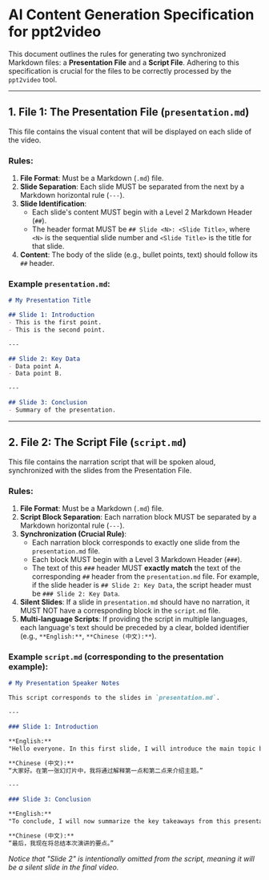 # AI Content Generation Specification for ppt2video

This document outlines the rules for generating two synchronized Markdown files: a **Presentation File** and a **Script File**. Adhering to this specification is crucial for the files to be correctly processed by the `ppt2video` tool.

---

## 1. File 1: The Presentation File (`presentation.md`)

This file contains the visual content that will be displayed on each slide of the video.

### **Rules:**

1.  **File Format**: Must be a Markdown (`.md`) file.
2.  **Slide Separation**: Each slide MUST be separated from the next by a Markdown horizontal rule (`---`).
3.  **Slide Identification**:
    *   Each slide's content MUST begin with a Level 2 Markdown Header (`##`).
    *   The header format MUST be `## Slide <N>: <Slide Title>`, where `<N>` is the sequential slide number and `<Slide Title>` is the title for that slide.
4.  **Content**: The body of the slide (e.g., bullet points, text) should follow its `##` header.

### **Example `presentation.md`:**

```markdown
# My Presentation Title

## Slide 1: Introduction
- This is the first point.
- This is the second point.

---

## Slide 2: Key Data
- Data point A.
- Data point B.

---

## Slide 3: Conclusion
- Summary of the presentation.
```

---

## 2. File 2: The Script File (`script.md`)

This file contains the narration script that will be spoken aloud, synchronized with the slides from the Presentation File.

### **Rules:**

1.  **File Format**: Must be a Markdown (`.md`) file.
2.  **Script Block Separation**: Each narration block MUST be separated by a Markdown horizontal rule (`---`).
3.  **Synchronization (Crucial Rule)**:
    *   Each narration block corresponds to exactly one slide from the `presentation.md` file.
    *   Each block MUST begin with a Level 3 Markdown Header (`###`).
    *   The text of this `###` header MUST **exactly match** the text of the corresponding `##` header from the `presentation.md` file. For example, if the slide header is `## Slide 2: Key Data`, the script header must be `### Slide 2: Key Data`.
4.  **Silent Slides**: If a slide in `presentation.md` should have no narration, it MUST NOT have a corresponding block in the `script.md` file.
5.  **Multi-language Scripts**: If providing the script in multiple languages, each language's text should be preceded by a clear, bolded identifier (e.g., `**English:**`, `**Chinese (中文):**`).

### **Example `script.md` (corresponding to the presentation example):**

```markdown
# My Presentation Speaker Notes

This script corresponds to the slides in `presentation.md`.

---

### Slide 1: Introduction

**English:**
"Hello everyone. In this first slide, I will introduce the main topic by explaining the first and second points."

**Chinese (中文):**
“大家好。在第一张幻灯片中，我将通过解释第一点和第二点来介绍主题。”

---

### Slide 3: Conclusion

**English:**
"To conclude, I will now summarize the key takeaways from this presentation."

**Chinese (中文):**
“最后，我现在将总结本次演讲的要点。”

```
*Notice that "Slide 2" is intentionally omitted from the script, meaning it will be a silent slide in the final video.*
